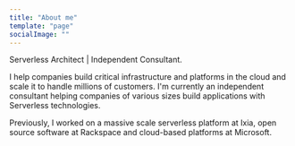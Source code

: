 ```yaml
---
title: "About me"
template: "page"
socialImage: ""
---
```


Serverless Architect | Independent Consultant.

I help companies build critical infrastructure and platforms in the cloud and scale it to handle millions of customers. I'm currently an independent consultant helping companies of various sizes build applications with Serverless technologies.

Previously, I worked on a massive scale serverless platform at Ixia, open source software at Rackspace and cloud-based platforms at Microsoft.
